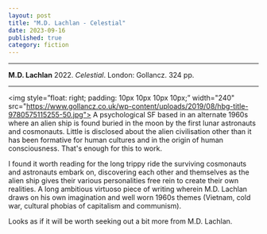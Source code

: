 ```yaml
---
layout: post
title: "M.D. Lachlan - Celestial"
date: 2023-09-16
published: true
category: fiction
---
```



***
<b>M.D. Lachlan</b> 2022. _Celestial_. London: Gollancz.  324 pp.

***

<img style=”float: right; padding: 10px 10px 10px 10px;”  width="240" src="https://www.gollancz.co.uk/wp-content/uploads/2019/08/hbg-title-9780575115255-50.jpg"> 
A psychological SF based in an alternate 1960s where an alien ship is found buried in the moon by the first lunar astronauts and cosmonauts. Little is disclosed about the alien civilisation other than it has been formative for human cultures and in the origin of human consciousness.  That's enough for this to work.  


I found it worth reading for the long trippy ride the surviving cosmonauts and astronauts embark on, discovering each other and themselves as the alien ship gives their various personalities free rein to create their own realities. A long ambitious virtuoso piece of writing wherein M.D. Lachlan draws on his own imagination and well worn 1960s themes (Vietnam, cold war, cultural phobias of capitalism and communism). 

Looks as if it will be worth seeking out a bit more from M.D. Lachlan.
